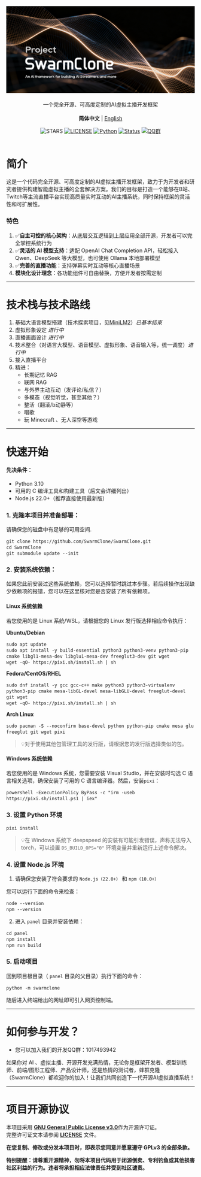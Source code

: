 <div align="center">
<img src="docs/assets/heading.png"/>
<br><br>
一个完全开源、可高度定制的AI虚拟主播开发框架
<br><br>
<strong>简体中文</strong> | <a href="./docs/README_en.md">English</a>

<br>
<!-下面这行空行千万别删->

![STARS](https://img.shields.io/github/stars/SwarmClone/SwarmClone?color=yellow&label=Github%20Stars)
[![LICENSE](https://img.shields.io/badge/LICENSE-GPLV3-red)](https://github.com/SwarmClone/SwarmClone/blob/main/LICENSE)
[![Python](https://img.shields.io/badge/Python-3.10~3.12-blue.svg)](https://www.python.org)
[![Status](https://img.shields.io/badge/Status-Active-brightgreen.svg)]()
[![QQ群](https://custom-icon-badges.demolab.com/badge/QQ群-1048307485-00BFFF?style=flat&logo=tencent-qq)](https://qm.qq.com/q/8IUfgmDqda)
<br><br>
</div>

# 简介

这是一个代码完全开源、可高度定制的AI虚拟主播开发框架，致力于为开发者和研究者提供构建智能虚拟主播的全套解决方案。我们的目标是打造一个能够在B站、Twitch等主流直播平台实现高质量实时互动的AI主播系统，同时保持框架的灵活性和可扩展性。

### 特色
1. ✅**自主可控的核心架构**：从底层交互逻辑到上层应用全部开源，开发者可以完全掌控系统行为
2. ✅**灵活的 AI 模型支持**：适配 OpenAI Chat Completion API，轻松接入 Qwen、DeepSeek 等大模型，也可使用 Ollama 本地部署模型
3. ✅**完善的直播功能**：支持弹幕实时互动等核心直播场景
4. **模块化设计理念**：各功能组件可自由替换，方便开发者按需定制

---

# 技术栈与技术路线
1) 基础大语言模型搭建（技术探索项目，见[MiniLM2](https://github.com/swarmclone/MiniLM2)）*已基本结束*
2) 虚拟形象设定 *进行中*
3) 直播画面设计 *进行中*
4) 技术整合（对语言大模型、语音模型、虚拟形象、语音输入等，统一调度）*进行中*
5) 接入直播平台
6) 精进：
    - 长期记忆 RAG
    - 联网 RAG
    - 与外界主动互动（发评论/私信？）
    - 多模态（视觉听觉，甚至其他？）
    - 整活（翻滚/b动静等）
    - 唱歌
    - 玩 Minecraft 、无人深空等游戏

---

# 快速开始
#### 先决条件：
- Python 3.10
- 可用的 C 编译工具和构建工具（后文会详细列出）
- Node.js 22.0+（推荐直接使用最新版）

### 1. 克隆本项目并准备部署：

请确保您的磁盘中有足够的可用空间.


```console
git clone https://github.com/SwarmClone/SwarmClone.git
cd SwarmClone
git submodule update --init
```

### 2. 安装系统依赖：

如果您此前安装过这些系统依赖，您可以选择暂时跳过本步骤。若后续操作出现缺少依赖项的报错，您可以在这里核对您是否安装了所有依赖项。

#### Linux 系统依赖

若您使用的是 Linux 系统/WSL，请根据您的 Linux 发行版选择相应命令执行：

**Ubuntu/Debian**

```console
sudo apt update
sudo apt install -y build-essential python3 python3-venv python3-pip cmake libgl1-mesa-dev libglu1-mesa-dev freeglut3-dev git wget
wget -qO- https://pixi.sh/install.sh | sh
```

**Fedora/CentOS/RHEL**
```console
sudo dnf install -y gcc gcc-c++ make python3 python3-virtualenv python3-pip cmake mesa-libGL-devel mesa-libGLU-devel freeglut-devel git wget
wget -qO- https://pixi.sh/install.sh | sh
```

**Arch Linux**
```console
sudo pacman -S --noconfirm base-devel python python-pip cmake mesa glu freeglut git wget pixi
```
>💡对于使用其他包管理工具的发行版，请根据您的发行版选择类似的包。

#### Windows 系统依赖

若您使用的是 Windows 系统，您需要安装 Visual Studio，并在安装时勾选 C 语言相关选项，确保安装了可用的 C 语言编译器。然后，安装`pixi`：
```console
powershell -ExecutionPolicy ByPass -c "irm -useb https://pixi.sh/install.ps1 | iex"
```

### 3. 设置 Python 环境
```console
pixi install
```
>💡在 Windows 系统下 deepspeed 的安装有可能引发错误，声称无法导入 torch，可以设置 `DS_BUILD_OPS="0"` 环境变量并重新运行上述命令解决。

### 4. 设置 Node.js 环境

1. 请确保您安装了符合要求的 `Node.js（22.0+）` 和 `npm（10.0+）`

您可以运行下面的命令来检查：
```console
node --version
npm --version
```

2. 进入 `panel` 目录并安装依赖：

```console
cd panel
npm install
npm run build
```

### 5. 启动项目
回到项目根目录（ `panel` 目录的父目录）执行下面的命令：
```console
python -m swarmclone
```
随后进入终端给出的网址即可引入网页控制端。

---

# 如何参与开发？
- 您可以加入我们的开发QQ群：1017493942

如果你对 AI 、虚拟主播、开源开发充满热情，无论你是框架开发者、模型训练师、前端/图形工程师、产品设计师，还是热情的测试者，蜂群克隆（SwarmClone）都欢迎你的加入！让我们共同创造下一代开源AI虚拟直播系统！

---

# 项目开源协议

本项目采用 [**GNU General Public License v3.0**](https://www.gnu.org/licenses/gpl-3.0.en.html)作为开源许可证。  
完整许可证文本请参阅 [**LICENSE**](/LICENSE) 文件。

**在您复制、修改或分发本项目时，即表示您同意并愿意遵守 GPLv3 的全部条款。**

**特别提醒：请尊重开源精神，勿将本项目代码用于闭源倒卖、专利钓鱼或其他损害社区利益的行为。违者将承担相应法律责任并受到社区谴责。**